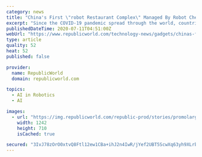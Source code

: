 ```yaml
---
category: news
title: "China's First \"robot Restaurant Complex\" Managed By Robot Chefs And Waiters"
excerpt: "Since the COVID-19 pandemic spread through the world, countries have been deploying newer ways to minimise human-to-human contact"
publishedDateTime: 2020-07-11T04:51:00Z
webUrl: "https://www.republicworld.com/technology-news/gadgets/chinas-first-restaurant-complex-managed-by-robot-chefs-and-waiters.html"
type: article
quality: 52
heat: 52
published: false

provider:
  name: RepublicWorld
  domain: republicworld.com

topics:
  - AI in Robotics
  - AI

images:
  - url: "https://img.republicworld.com/republic-prod/stories/promolarge/xxhdpi/dmmjbmow8pfacmmq_1594440562.jpeg?tr=f-jpeg"
    width: 1242
    height: 710
    isCached: true

secured: "3IvJ78zOrO0xtvQ8Ftl12ew1CBa+ihJ2n4IwR/jYef2UBT5ScwXq63yh9XLrbWgCNJLnOYSY04rxxGdniGSMJZA/93okNdQOjc+Pwmg6SSYWtpwVQ11bb9I/k4SCkO3bYhQFAtAoM+1kC+qqq6FgEhtuOGCnpj07erZHezBwDUWqvHZVnW1j9DdUAURsT9pShzNTuHXpAotIiI7Y1iT1cOJe+Wk/X5zrfDg7M59emdgufgQj2sATknKgfDwf+iBxhfsMjUk/NMlUE2Pi+mUMS2d/Sdc22lgxrbNA9Q/qU6cjA5S8IbsgMGHsFj5ruLvW481Y3o+Lf/zEhCarmUIwtA==;nxmSqMemZZljBjsF9NButg=="
---
```


